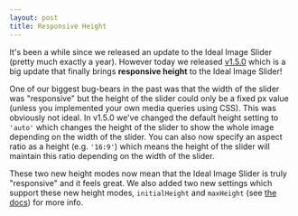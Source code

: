 ```yaml
---
layout: post
title: Responsive Height
---
```


It's been a while since we released an update to the Ideal Image Slider (pretty much exactly a year). However today we released
[v1.5.0](https://github.com/gilbitron/Ideal-Image-Slider/releases/tag/1.5.0) which is a big update that finally brings
**responsive height** to the Ideal Image Slider!

One of our biggest bug-bears in the past was that the width of the slider was "responsive" but the height of the slider could only be a
fixed px value (unless you implemented your own media queries using CSS). This was obviously not ideal. In v1.5.0 we've changed the
default height setting to `'auto'` which changes the height of the slider to show the whole image depending on the width of the slider.
You can also now specify an aspect ratio as a height (e.g. `'16:9'`) which means the height of the slider will maintain this ratio depending
on the width of the slider.

These two new height modes now mean that the Ideal Image Slider is truly "responsive" and it feels great. We also added two new settings
which support these new height modes, `initialHeight` and `maxHeight` (see [the docs](https://github.com/gilbitron/Ideal-Image-Slider#settings))
for more info.